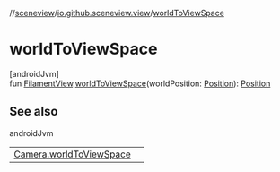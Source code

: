 //[sceneview](../../index.md)/[io.github.sceneview.view](index.md)/[worldToViewSpace](world-to-view-space.md)

# worldToViewSpace

[androidJvm]\
fun [FilamentView](index.md#45027628%2FClasslikes%2F-1571379623).[worldToViewSpace](world-to-view-space.md)(worldPosition: [Position](../io.github.sceneview.math/index.md#945960193%2FClasslikes%2F-1571379623)): [Position](../io.github.sceneview.math/index.md#945960193%2FClasslikes%2F-1571379623)

## See also

androidJvm

| | |
|---|---|
| [Camera.worldToViewSpace](../io.github.sceneview.scene/world-to-view-space.md) |  |
